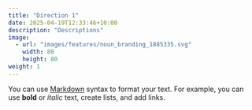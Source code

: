 ```yaml
---
title: "Direction 1"
date: 2025-04-19T12:33:46+10:00
description: "Descriptions"
image:
  - url: "images/features/noun_branding_1885335.svg"
    width: 80
    height: 80
weight: 1
---
```


You can use [Markdown](https://www.markdownguide.org/) syntax to format your text. For example, you can use **bold** or *italic* text, create lists, and add links.